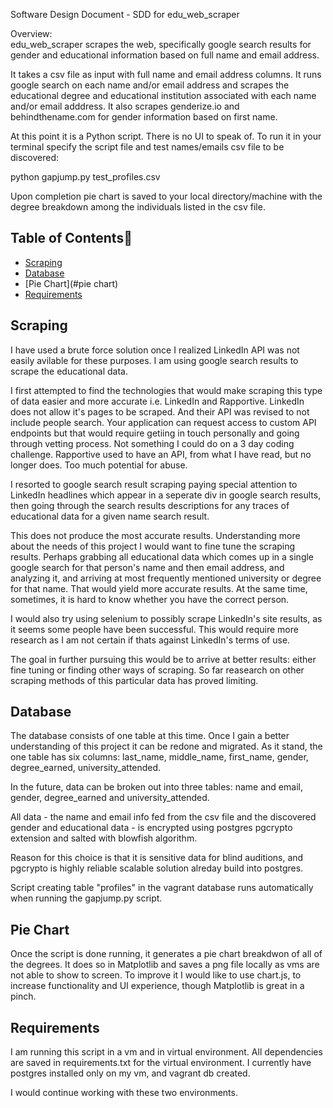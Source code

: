 Software Design Document - SDD for edu_web_scraper

Overview:<br/>
edu_web_scraper scrapes the web, specifically google search results for gender and educational information
based on full name and email address.

It takes a csv file as input with full name and email address columns. It runs google search on each name
and/or email address and scrapes the educational degree and educational institution associated with each name
and/or email adddress. It also scrapes genderize.io and behindthename.com for gender information
based on first name.

At this point it is a Python script. There is no UI to speak of. To run it in your terminal specify 
the script file and test names/emails csv file to be discovered:<br/>

python gapjump.py test_profiles.csv

Upon completion pie chart is saved to your local directory/machine with the degree breakdown
among the individuals listed in the csv file.

## Table of Contents📖

* [Scraping](#scraping)
* [Database](#database)
* [Pie Chart](#pie chart)
* [Requirements](#requirements)

## <a name="scraping"></a>Scraping

I have used a brute force solution once I realized LinkedIn API was not easily avilable for these purposes.
I am using google search results to scrape the educational data.

I first attempted to find the technologies that would make scraping this type of data
easier and more accurate i.e. LinkedIn and Rapportive. LinkedIn does not allow
it's pages to be scraped. And their API was revised to not include people search.
Your application can request access to custom API endpoints but that would require
getiing in touch personally and going through vetting process. Not something I could do on a 
3 day coding challenge. Rapportive used to have an API, from what I have read, but no longer does.
Too much potential for abuse.

I resorted to google search result scraping paying special attention to
LinkedIn headlines which appear in a seperate div in google search results, then going through
the search results descriptions for any traces of educational data for a given name
search result.

This does not produce the most accurate results. Understanding more about the needs
of this project I would want to fine tune the scraping results. Perhaps grabbing all
educational data which comes up in a single google search for that person's name and then email address, and analyzing it, and arriving at most frequently mentioned university or degree for that name. That would yield more accurate results. At the same time, sometimes, it is hard to know
whether you have the correct person.

I would also try using selenium to possibly scrape LinkedIn's site results, as it seems
some people have been successful. This would require more research as I am not certain
if thats against LinkedIn's terms of use.

The goal in further pursuing this would be to arrive at better results: either fine tuning or finding other ways of scraping. So far reasearch on other scraping methods of this particular data
has proved limiting.

## <a name="database"></a>Database

The database consists of one table at this time. Once I gain a better understanding
of this project it can be redone and migrated. As it stand, the one table has six columns:
last_name, middle_name, first_name, gender, degree_earned, university_attended. 

In the future, data can be broken out into three tables: name and email, gender, degree_earned and
university_attended.

All data - the name and email info fed from the csv file and the discovered
gender and educational data - is encrypted using postgres pgcrypto extension and salted with blowfish algorithm.

Reason for this choice is that it is sensitive data for blind auditions, and pgcrypto
is highly reliable scalable solution alreday build into postgres.

Script creating table "profiles" in the vagrant database runs automatically when running the
gapjump.py script.

## <a name="pie chart"></a>Pie Chart

Once the script is done running, it generates a pie chart breakdwon of all of the degrees.
It does so in Matplotlib and saves a png file locally as vms are not able to show to screen.
To improve it I would like to use chart.js, to increase functionality and UI experience, 
though Matplotlib is great in a pinch.


## <a name="requirements"></a>Requirements

I am running this script in a vm and in virtual environment. All dependencies are saved in
requirements.txt for the virtual  environment. I currently have postgres installed only on my vm, and vagrant db created. 

I would continue working with these two environments.

